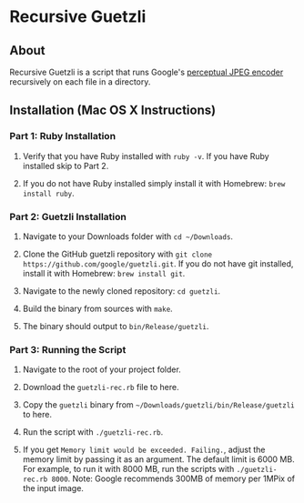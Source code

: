 # Recursive Guetzli

## About

Recursive Guetzli is a script that runs Google's [perceptual JPEG encoder](https://github.com/google/guetzli) recursively on each file in a directory.

## Installation (Mac OS X Instructions)

### Part 1: Ruby Installation

1. Verify that you have Ruby installed with `ruby -v`. If you have Ruby installed skip to Part 2.

2. If you do not have Ruby installed simply install it with Homebrew: `brew install ruby`.

### Part 2: Guetzli Installation

1. Navigate to your Downloads folder with `cd ~/Downloads`.

2. Clone the GitHub guetzli repository with `git clone https://github.com/google/guetzli.git`. If you do not have git installed, install it with Homebrew: `brew install git`.

3. Navigate to the newly cloned repository: `cd guetzli`.

4. Build the binary from sources with `make`.

5. The binary should output to `bin/Release/guetzli`.

### Part 3: Running the Script

1. Navigate to the root of your project folder.

2. Download the `guetzli-rec.rb` file to here.

3. Copy the `guetzli` binary from `~/Downloads/guetzli/bin/Release/guetzli` to here.

4. Run the script with `./guetzli-rec.rb`.

5. If you get `Memory limit would be exceeded. Failing.`, adjust the memory limit by passing it as an argument. The default limit is 6000 MB. For example, to run it with 8000 MB, run the scripts with `./guetzli-rec.rb 8000`. Note: Google recommends 300MB of memory per 1MPix of the input image.
